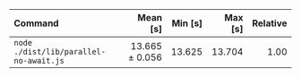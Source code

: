 | Command | Mean [s] | Min [s] | Max [s] | Relative |
|:---|---:|---:|---:|---:|
| `node ./dist/lib/parallel-no-await.js` | 13.665 ± 0.056 | 13.625 | 13.704 | 1.00 |
